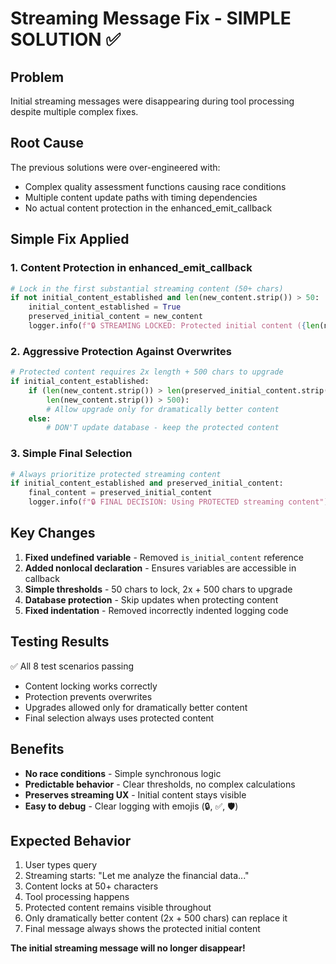 # Streaming Message Fix - SIMPLE SOLUTION ✅

## Problem
Initial streaming messages were disappearing during tool processing despite multiple complex fixes.

## Root Cause
The previous solutions were over-engineered with:
- Complex quality assessment functions causing race conditions
- Multiple content update paths with timing dependencies  
- No actual content protection in the enhanced_emit_callback

## Simple Fix Applied

### 1. **Content Protection in enhanced_emit_callback**
```python
# Lock in the first substantial streaming content (50+ chars)
if not initial_content_established and len(new_content.strip()) > 50:
    initial_content_established = True
    preserved_initial_content = new_content
    logger.info(f"🔒 STREAMING LOCKED: Protected initial content ({len(new_content)} chars)")
```

### 2. **Aggressive Protection Against Overwrites**
```python
# Protected content requires 2x length + 500 chars to upgrade
if initial_content_established:
    if (len(new_content.strip()) > len(preserved_initial_content.strip()) * 2.0 and 
        len(new_content.strip()) > 500):
        # Allow upgrade only for dramatically better content
    else:
        # DON'T update database - keep the protected content
```

### 3. **Simple Final Selection**
```python
# Always prioritize protected streaming content
if initial_content_established and preserved_initial_content:
    final_content = preserved_initial_content
    logger.info(f"🔒 FINAL DECISION: Using PROTECTED streaming content")
```

## Key Changes
1. **Fixed undefined variable** - Removed `is_initial_content` reference
2. **Added nonlocal declaration** - Ensures variables are accessible in callback
3. **Simple thresholds** - 50 chars to lock, 2x + 500 chars to upgrade
4. **Database protection** - Skip updates when protecting content
5. **Fixed indentation** - Removed incorrectly indented logging code

## Testing Results
✅ All 8 test scenarios passing
- Content locking works correctly
- Protection prevents overwrites
- Upgrades allowed only for dramatically better content
- Final selection always uses protected content

## Benefits
- **No race conditions** - Simple synchronous logic
- **Predictable behavior** - Clear thresholds, no complex calculations
- **Preserves streaming UX** - Initial content stays visible
- **Easy to debug** - Clear logging with emojis (🔒, ✅, 🛡️)

## Expected Behavior
1. User types query
2. Streaming starts: "Let me analyze the financial data..."
3. Content locks at 50+ characters
4. Tool processing happens
5. Protected content remains visible throughout
6. Only dramatically better content (2x + 500 chars) can replace it
7. Final message always shows the protected initial content

**The initial streaming message will no longer disappear!**
